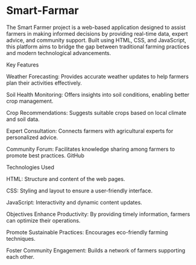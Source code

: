 # Smart-Farmar
The Smart Farmer project is a web-based application designed to assist farmers in making informed decisions by providing real-time data, expert advice, and community support. Built using HTML, CSS, and JavaScript, this platform aims to bridge the gap between traditional farming practices and modern technological advancements.​

Key Features

Weather Forecasting: Provides accurate weather updates to help farmers plan their activities effectively.

Soil Health Monitoring: Offers insights into soil conditions, enabling better crop management.

Crop Recommendations: Suggests suitable crops based on local climate and soil data.

Expert Consultation: Connects farmers with agricultural experts for personalized advice.

Community Forum: Facilitates knowledge sharing among farmers to promote best practices.​
GitHub

Technologies Used

HTML: Structure and content of the web pages.

CSS: Styling and layout to ensure a user-friendly interface.

JavaScript: Interactivity and dynamic content updates.​

Objectives
Enhance Productivity: By providing timely information, farmers can optimize their operations.

Promote Sustainable Practices: Encourages eco-friendly farming techniques.

Foster Community Engagement: Builds a network of farmers supporting each other.​
